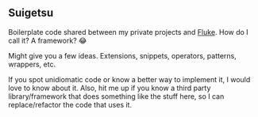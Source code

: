 ## Suigetsu

Boilerplate code shared between my private projects and [Fluke](https://github.com/fc1943s/Fluke). How do I call it? A framework? 😂

Might give you a few ideas. Extensions, snippets, operators, patterns, wrappers, etc.


If you spot unidiomatic code or know a better way to implement it, I would love to know about it. 
Also, hit me up if you know a third party library/framework that does something like the stuff here, so I can replace/refactor the code that uses it.
